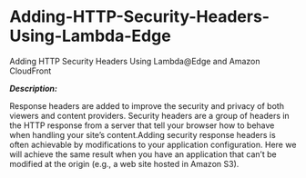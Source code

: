 # Adding-HTTP-Security-Headers-Using-Lambda-Edge
Adding HTTP Security Headers Using Lambda@Edge and Amazon CloudFront

***Description:***

Response headers are added to improve the security and privacy of both viewers and content providers. Security headers are a group of headers in the HTTP response from a server that tell your browser how to behave when handling your site’s content.Adding security response headers is often achievable by modifications to your application configuration. Here we will achieve the same result when you have an application that can’t be modified at the origin (e.g., a web site hosted in Amazon S3).

